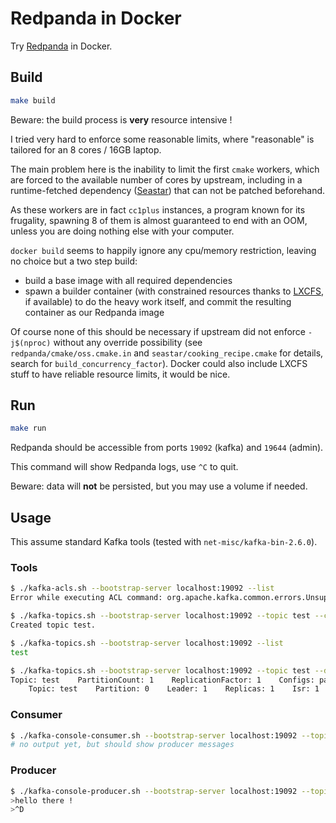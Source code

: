 # Redpanda in Docker

Try [Redpanda](https://github.com/vectorizedio/redpanda) in Docker.

## Build

```sh
make build
```

Beware: the build process is **very** resource intensive !

I tried very hard to enforce some reasonable limits, where "reasonable" is tailored for an 8 cores / 16GB laptop.

The main problem here is the inability to limit the first `cmake` workers, which are forced to the available number of cores by upstream, including in a runtime-fetched dependency ([Seastar](https://github.com/scylladb/seastar)) that can not be patched beforehand.

As these workers are in fact `cc1plus` instances, a program known for its frugality, spawning 8 of them is almost guaranteed to end with an OOM, unless you are doing nothing else with your computer.

`docker build` seems to happily ignore any cpu/memory restriction, leaving no choice but a two step build:
  - build a base image with all required dependencies
  - spawn a builder container (with constrained resources thanks to [LXCFS](https://github.com/lxc/lxcfs), if available) to do the heavy work itself, and commit the resulting container as our Redpanda image

Of course none of this should be necessary if upstream did not enforce `-j$(nproc)` without any override possibility (see `redpanda/cmake/oss.cmake.in` and `seastar/cooking_recipe.cmake` for details, search for `build_concurrency_factor`). Docker could also include LXCFS stuff to have reliable resource limits, it would be nice.

## Run

```sh
make run
```

Redpanda should be accessible from ports `19092` (kafka) and `19644` (admin).

This command will show Redpanda logs, use `^C` to quit.

Beware: data will **not** be persisted, but you may use a volume if needed.

## Usage

This assume standard Kafka tools (tested with `net-misc/kafka-bin-2.6.0`).

### Tools

```sh
$ ./kafka-acls.sh --bootstrap-server localhost:19092 --list
Error while executing ACL command: org.apache.kafka.common.errors.UnsupportedVersionException: The broker does not support DESCRIBE_ACLS

$ ./kafka-topics.sh --bootstrap-server localhost:19092 --topic test --create --partitions 1 --replication-factor 1
Created topic test.

$ ./kafka-topics.sh --bootstrap-server localhost:19092 --list
test

$ ./kafka-topics.sh --bootstrap-server localhost:19092 --topic test --describe
Topic: test    PartitionCount: 1    ReplicationFactor: 1    Configs: partition_count=1,replication_factor=1
    Topic: test    Partition: 0    Leader: 1    Replicas: 1    Isr: 1
```

### Consumer

```sh
$ ./kafka-console-consumer.sh --bootstrap-server localhost:19092 --topic test
# no output yet, but should show producer messages
```

### Producer

```sh
$ ./kafka-console-producer.sh --bootstrap-server localhost:19092 --topic test --compression-codec snappy
>hello there !
>^D
```
